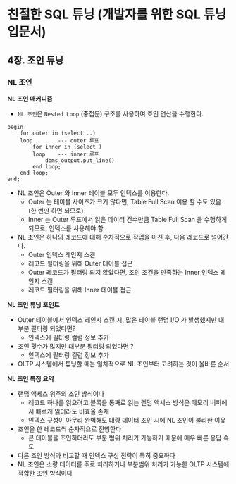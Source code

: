 # 친절한 SQL 튜닝 (개발자를 위한 SQL 튜닝 입문서)

## 4장. 조인 튜닝

### NL 조인

**NL 조인 매커니즘**
- `NL 조인`은 `Nested Loop` (중첩문) 구조를 사용하여 조인 연산을 수행한다.
```
begin
	for outer in (select ..)
	loop		--- outer 루프
		for inner in (select )
		loop	--- inner 루프
			dbms_output.put_line()
		end loop;
	end loop;
end;
```
- NL 조인은 Outer 와 Inner 테이블 모두 인덱스를 이용한다.
  - Outer 는 테이블 사이즈가 크기 않다면, Table Full Scan 이용 할 수도 있음 (한 번만 하면 되므로)
  - Inner 는 Outer 루프에서 읽은 데이터 건수만큼 Table Full Scan 을 수행하게 되므로, 인덱스를 사용해야 함 
- NL 조인은 하나의 레코드에 대해 순차적으로 작업을 마친 후, 다음 레코드로 넘어간다.
  - Outer 인덱스 레인지 스캔
  - 레코드 필터링을 위해 Outer 테이블 접근
  - Outer 레코드가 필터링 되지 않았다면, 조인 조건을 만족하는 Inner 인덱스 레인지 스캔
  - 레코드 필터링을 위해 Inner 테이블 접근

**NL 조인 튜닝 포인트**
- Outer 테이블에서 인덱스 레인지 스캔 시, 많은 테이블 랜덤 I/O 가 발생했지만 대부분 필터링 되었다면?
  - 인덱스에 필터링 컬럼 정보 추가
- 조인 횟수가 많지만 대부분 필터링 되었다면 ?
  - 인덱스에 필터링 컬럼 정보 추가
- OLTP 시스템에서 튜닝할 때는 일차적으로 NL 조인부터 고려하는 것이 올바른 순서

**NL 조인 특징 요약**
- 랜덤 액세스 위주의 조인 방식이다
  - 레코드 하나를 읽으려고 블록을 통째로 읽는 랜덤 액세스 방식은 메모리 버퍼에서 빠르게 읽더라도 비효울 존재
  - 인덱스 구성이 아무리 완벽해도 대량 데이터 조인 시에 NL 조인이 불리한 이유
- 조인을 한 레코드씩 순차적으로 진행한다
  - 큰 테이블을 조인하더라도 부분 범위 처리가 가능하기 때문에 매우 빠른 응답 속도
- 다른 조인 방식과 비교할 때 인덱스 구성 전략이 특히 중요하다
- NL 조인은 소량 데이터를 주로 처리하거나 부분범위 처리가 가능한 OLTP 시스템에 적합한 조인 방식이다